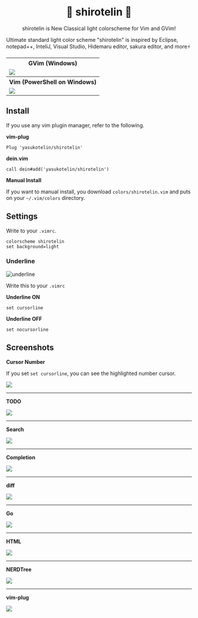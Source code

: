 <h1 align="center">🎉 shirotelin 🎉</h1>

<p align="center">shirotelin is New Classical light colorscheme for Vim and GVim!</p>

Ultimate standard light color scheme "shirotelin" is inspired by Eclipse, notepad++, InteliJ, Visual Studio, Hidemaru editor, sakura editor, and more⚡

<table>
    <tr>
        <th>GVim (Windows)</th>
    </tr>
    <tr>
        <td><img src="images/main-title.png"></td>
    </tr>
    <tr>
        <th>Vim (PowerShell on Windows)</th>
    </tr>
    <tr>
        <td><img src="images/shirotelin-demo-powershell.gif"></td>
    </tr>
</table>

## Install

If you use any vim plugin manager, refer to the following.

**vim-plug**

```vim
Plug 'yasukotelin/shirotelin'
```

**dein.vim**

```vim
call dein#add('yasukotelin/shirotelin')
```

**Manual Install**

If you want to manual install, you download `colors/shirotelin.vim` and puts on your `~/.vim/colors` directory.

## Settings

Write to your `.vimrc`.

```vimrc
colorscheme shirotelin
set background=light
```

### Underline

<img src="images/underline.png" alt="underline">

Write this to your `.vimrc`

**Underline ON**

```.vimrc
set cursorline
```

**Underline OFF**

```.vimrc
set nocursorline
```

## Screenshots

**Cursor Number**

If you set `set cursorline`, you can see the highlighted number cursor.

<img src="images/shirotelin-numver-cursor.gif">

---

**TODO**

<img src="images/todo.png">

---

**Search**

<img src="images/search.gif">

---

**Completion**

<img src="images/complete.gif">

---

**diff**

<img src="images/diff-color.png">

---

**Go**

<img src="images/sample-go.png">

---

**HTML**

<img src="images/sample-html.png">

---

**NERDTree**

<img src="images/NERDTree.png">

---

**vim-plug**

<img src="images/vim-plug.png">
